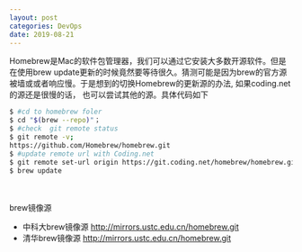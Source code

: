 ```yaml
---
layout: post
categories: DevOps
date: 2019-08-21
---
```

Homebrew是Mac的软件包管理器，我们可以通过它安装大多数开源软件。但是在使用brew update更新的时候竟然要等待很久。猜测可能是因为brew的官方源被墙或或者响应慢。于是想到的切换Homebrew的更新源的办法, 如果coding.net的源还是很慢的话， 也可以尝试其他的源。具体代码如下



```bash
$ #cd to homebrew foler
$ cd "$(brew --repo)"；
$ #check  git remote status
$ git remote -v;
https://github.com/Homebrew/homebrew.git
$ #update remote url with Coding.net
$ git remote set-url origin https://git.coding.net/homebrew/homebrew.git
$ brew update
```



　

brew镜像源

- 中科大brew镜像源    http://mirrors.ustc.edu.cn/homebrew.git
- 清华brew镜像源  http://mirrors.ustc.edu.cn/homebrew.git